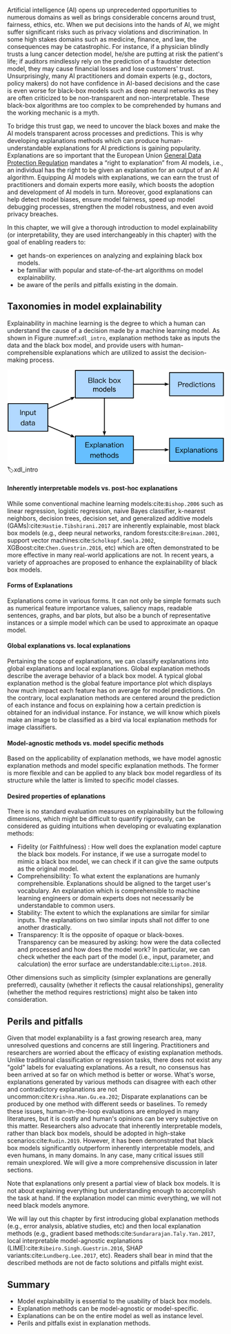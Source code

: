 Artificial intelligence (AI) opens up unprecedented opportunities to numerous domains as well as brings considerable concerns around trust, fairness, ethics, etc. When we put decisions into the hands of AI, we might suffer significant risks such as privacy violations and discrimination. In some high stakes domains such as medicine, finance, and law, the consequences may be catastrophic. For instance, if a physician blindly trusts a lung cancer detection model, he/she are putting at risk the patient's life; if auditors mindlessly rely on the prediction of a fraudster detection model, they may cause financial losses and lose customers' trust. Unsurprisingly, many AI practitioners and domain experts (e.g., doctors, policy makers) do not have confidence in AI-based decisions and the case is even worse for black-box models such as deep neural networks as they are often criticized to be non-transparent and non-interpretable. These black-box algorithms are too complex to be comprehended by humans and the working mechanic is a myth.

To bridge this trust gap, we need to uncover the black boxes and make the AI models transparent across processes and predictions. This is why developing explanations methods which can produce human-understandable explanations for AI predictions is gaining popularity. Explanations are so important that the European Union [General Data Protection Regulation](https://en.wikipedia.org/wiki/General_Data_Protection_Regulation) mandates a “right to explanation” from AI models, i.e., an individual has the right to be given an explanation for an output of an AI algorithm. Equipping AI models with explanations, we can earn the trust of practitioners and domain experts more easily, which boosts the adoption and development of AI models in turn. Moreover, good explanations can help detect model biases, ensure model fairness, speed up model debugging processes, strengthen the model robustness, and even avoid privacy breaches.

In this chapter, we will give a thorough introduction to model explainability (or interpretability, they are used interchangeably in this chapter) with the goal of enabling readers to:

* get hands-on experiences on analyzing and explaining black box models.
* be familiar with popular and state-of-the-art algorithms on model explainability.
* be aware of the perils and pitfalls existing in the domain.

## Taxonomies in model explainability

Explainability in machine learning is the degree to which a human can understand the cause of a decision made by a machine learning model. As shown in Figure :numref:`xdl_intro`, explanation methods take as inputs the data and the black box model, and provide users with human-comprehensible explanations which are utilized to assist the decision-making process.

![Model explanability.](../img/xdl.svg)
:label:xdl_intro

#### Inherently interpretable models vs. post-hoc explanations
While some conventional machine learning models:cite:`Bishop.2006` such as linear regression, logistic regression, naive Bayes classifier, k-nearest neighbors, decision trees, decision set, and generalized additive models (GAMs):cite:`Hastie.Tibshirani.2017` are inherently explainable, most black box models (e.g., deep neural networks, random forests:cite:`Breiman.2001`, support vector machines:cite:`Scholkopf.Smola.2002`, XGBoost:cite:`Chen.Guestrin.2016`, etc) which are often demonstrated to be more effective in many real-world applications are not. In recent years, a variety of approaches are proposed to enhance the explainability of black box models. 

#### Forms of Explanations
Explanations come in various forms. It can not only be simple formats such as numerical feature importance values, saliency maps, readable sentences, graphs, and bar plots, but also be a bunch of representative instances or a simple model which can be used to approximate an opaque model.


#### Global explanations vs. local explanations
Pertaining the scope of explanations, we can classify explanations into global explanations and local explanations. Global explanation methods describe the average behavior of a black box model. A typical global explanation method is the global feature importance plot which displays how much impact each feature has on average for model predictions. On the contrary, local explanation methods are centered around the prediction of each instance and focus on explaining how a certain prediction is obtained for an individual instance. For instance, we will know which pixels make an image to be classified as a bird via local explanation methods for image classifiers.

#### Model-agnostic methods vs. model specific methods
Based on the applicability of explanation methods, we have model agnostic explanation methods and model specific explanation methods. The former is more flexible and can be applied to any black box model regardless of its structure while the latter is limited to specific model classes.


#### Desired properties of eplanations 
There is no standard evaluation measures on explainability but the following dimensions, which might be difficult to quantify rigorously, can be considered as guiding intuitions when developing or evaluating explanation methods:
* Fidelity (or Faithfulness) : How well does the explanation model capture the black box models. For instance, if we use a surrogate model to mimic a black box model, we can check if it can give the same outputs as the original model.
* Comprehensibility: To what extent the explanations are humanly comprehensible. Explanations should be aligned to the target user's vocabulary. An  explanation which is comprehensible to machine learning engineers or domain experts does not necessarily be understandable to common users.
* Stability: The extent to which the explanations are similar for similar inputs. The explanations on two similar inputs shall not differ to one another drastically.
* Transparency: It is the opposite of opaque or black-boxes. Transparency can be measured by asking: how were the data collected and processed and how does the model work? In particular, we can check whether the each part of the model (i.e., input, parameter, and calculation) the error surface are understandable:cite:`Lipton.2018`.

Other dimensions such as simplicity (simpler explanations are generally preferred), causality (whether it reflects the causal relationships), generality (whether the method requires restrictions) might also be taken into consideration.


## Perils and pitfalls

Given that model explanability is a fast growing research area, many unresolved questions and concerns are still lingering. Practitioners and researchers are worried about the efficacy of existing explanation methods. Unlike traditional classification or regression tasks, there does not exist any "gold" labels for evaluating explanations. As a result, no consensus has been arrived at so far on which method is better or worse. What's worse, explanations generated by various methods can disagree with each other and contradictory explanations are not uncommon:cite:`Krishna.Han.Gu.ea.202`; Disparate explanations can be produced by one method with different seeds or baselines. To remedy these issues, human-in-the-loop evaluations are employed in many literatures, but it is costly and human's opinions can be very subjective on this matter. Researchers also advocate that inherently interpretable models, rather than black box models, should be adopted in high-stake scenarios:cite:`Rudin.2019`. However, it has been demonstrated that black box models significantly outperform inherently interpretable models, and even humans, in many domains. In any case, many critical issues still remain unexplored. We will give a more comprehensive discussion in later sections.

Note that explanations only present a partial view of black box models. It is not about explaining everything but understanding enough to accomplish the task at hand. If the explanation model can mimic everything, we will not need black models anymore.


We will lay out this chapter by first introducing global explanation methods (e.g., error analysis, ablative studies, etc) and then local explanation methods (e.g., gradient based methods:cite:`Sundararajan.Taly.Yan.2017`, local interpretable model-agnostic explanations (LIME):cite:`Ribeiro.Singh.Guestrin.2016`, SHAP variants:cite:`Lundberg.Lee.2017`, etc). Readers shall bear in mind that the described methods are not de facto solutions and pitfalls might exist.


## Summary

* Model explainability is essential to the usability of black box models.
* Explanation methods can be model-agnostic or model-specific.
* Explanations can be on the entire model as well as instance level.
* Perils and pitfalls exist in explanation methods.
